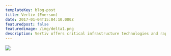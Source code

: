 ```yaml
---
templateKey: blog-post
title: Vertiv (Emerson)
date: 2017-01-04T15:04:10.000Z
featuredpost: false
featuredimage: /img/delta1.png
description: Vertiv offers critical infrastructure technologies and rapidly-deployable customized solutions to meet specific business requirements and needs.
---
```

![](/img/delta2.png)

<!-- The product and services from vertiv are:

1. Critical Power:
Unplanned downtime affects every aspect of business. That's why Vertiv offers reliable and efficient products that work together to safeguard mission-critical networks.These includes:
UPS, DC power systems, Power distribution, solar power, Power control and monitoring
2. Use a scale, don’t try to eyeball it.
3. Never skip preheating the glass.
4. Timing is key, don’t forget the clock.

The most visually distinctive feature of the Chemex is the heatproof wooden collar around the neck, allowing it to be handled and poured when full of hot water. This is turned, then split in two to allow it to fit around the glass neck. The two pieces are held loosely in place by a tied leather thong. The pieces are not tied tightly and can still move slightly, retained by the shape of the conical glass.

For a design piece that became popular post-war at a time of Modernism and precision manufacture, this juxtaposition of natural wood and the organic nature of a hand-tied knot with the laboratory nature of glassware was a distinctive feature of its appearance. -->
